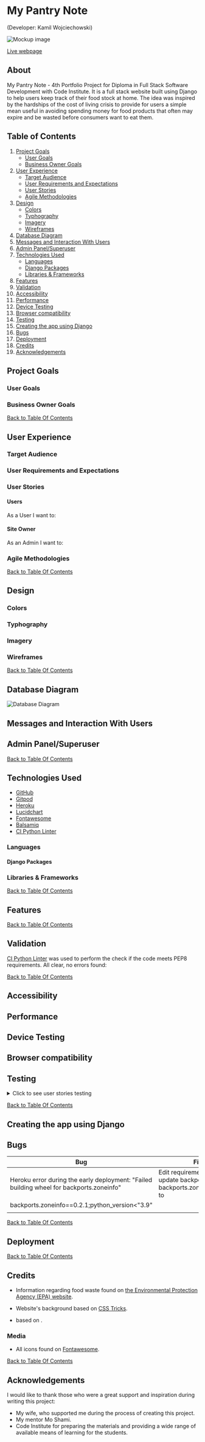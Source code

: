# My Pantry Note
(Developer: Kamil Wojciechowski)

![Mockup image]()

[Live webpage]()

## About 

My Pantry Note - 4th Portfolio Project for Diploma in Full Stack Software Development with Code Institute. It is a full stack website built using Django to help users keep track of their food stock at home. The idea was inspired by the hardships of the cost of living crisis to provide for users a simple mean useful in avoiding spending money for food products that often may expire and be wasted before consumers want to eat them. 

## Table of Contents

1. [Project Goals](#project-goals)
    - [User Goals](#user-goals)
    - [Business Owner Goals](#business-owner-goals)
2. [User Experience](#user-experience)
    - [Target Audience](#target-audience)
    - [User Requirements and Expectations](#user-requirements-and-expectations)
    - [User Stories](#user-stories)
    - [Agile Methodologies](#agile-methodologies)
3. [Design](#design)
    - [Colors](#colors)
    - [Typhography](#typhography)
    - [Imagery](#imagery)
    - [Wireframes](#wireframes)
4. [Database Diagram](#database-diagram)
5. [Messages and Interaction With Users](#messages-and-interaction-with-users)
6. [Admin Panel/Superuser](#admin-panelsuperuser)
7. [Technologies Used](#technologies-used)
   - [Languages](#languages)
    - [Django Packages](#django-packages)
   - [Libraries & Frameworks](#libraries-&-frameworks)
8. [Features](#features)
9. [Validation](#validation)
10. [Accessibility](#accessibility)
11. [Performance](#performance)
12. [Device Testing](#device-testing)
13. [Browser compatibility](#browser-compatibility)
14. [Testing](#testing)
15. [Creating the app using Django](#creating-the-app-using-django)
16. [Bugs](#bugs)
17. [Deployment](#deployment)
18. [Credits](#credits)
19. [Acknowledgements](#acknowledgements)

## Project Goals

### User Goals


### Business Owner Goals



[Back to Table Of Contents](#table-of-contents)

## User Experience

### Target Audience


### User Requirements and Expectations


### User Stories

#### Users

As a User I want to:


#### Site Owner

As an Admin I want to:

### Agile Methodologies

[Back to Table Of Contents](#table-of-contents)

## Design


### Colors


### Typhography


### Imagery


### Wireframes



[Back to Table Of Contents](#table-of-contents)

## Database Diagram

![Database Diagram](./docs/database-diagram.png)

## Messages and Interaction With Users


## Admin Panel/Superuser

[Back to Table Of Contents](#table-of-contents)

## Technologies Used

- [GitHub](https://github.com/)
- [Gitpod](https://gitpod.io/)
- [Heroku](https://id.heroku.com/)
- [Lucidchart](https://lucid.app/)
- [Fontawesome](https://fontawesome.com/)
- [Balsamiq](https://balsamiq.com/)
- [CI Python Linter](https://pep8ci.herokuapp.com/)


### Languages

#### Django Packages


### Libraries & Frameworks



[Back to Table Of Contents](#table-of-contents)

## Features

[Back to Table Of Contents](#table-of-contents)

## Validation 

[CI Python Linter](https://pep8ci.herokuapp.com/) was used to perform the check if the code meets PEP8 requirements. All clear, no errors found:
<img src="">

[Back to Table Of Contents](#table-of-contents)

## Accessibility

## Performance

## Device Testing

## Browser compatibility

## Testing

<details><summary>Click to see user stories testing</summary>

---------------------------------------------------------------

| Feature | Action  | Expected Result | Actual Result |
| ------- | ------- | --------------- | ------------- |
| | |  |  |

</details>


[Back to Table Of Contents](#table-of-contents)


## Creating the app using Django

## Bugs

| Bug  | Fix  |
| ------- | ------- |
| Heroku error during the early deployment: "Failed building wheel for backports.zoneinfo" |  Edit requirements.txt file. update backports from backports.zoneinfo==0.2.1 to
backports.zoneinfo==0.2.1;python_version<"3.9" |
|  |  |

[Back to Table Of Contents](#table-of-contents)

## Deployment


[Back to Table Of Contents](#table-of-contents)

## Credits 

- Information regarding food waste found on <a href="https://www.epa.ie/our-services/monitoring--assessment/waste/national-waste-statistics/food/">the Environmental Protection Agency (EPA) website</a>.

- Website's background based on <a href="https://css-tricks.com/snippets/css/transparent-background-images">CSS Tricks</a>.

- based on <a href=""></a>.


### Media

- All icons found on <a href="https://fontawesome.com/">Fontawesome</a>.


[Back to Table Of Contents](#table-of-contents)

## Acknowledgements
I would like to thank those who were a great support and inspiration during writing this project:
- My wife, who supported me during the process of creating this project.
- My mentor Mo Shami.
- Code Institute for preparing the materials and providing a wide range of available means of learning for the students.